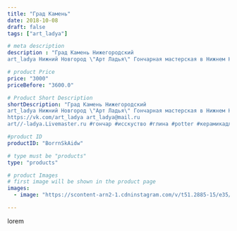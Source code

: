 ```yaml
---
title: "Град Камень"
date: 2018-10-08
draft: false
tags: ["art_ladya"]

# meta description
description : "Град Камень Нижегородский 
art_ladya Нижний Новгород \"Арт Ладья\" Гончарная мастерская в Нижнем Новгороде. Изготовление керамики и мастер//-классы по обучению."

# product Price
price: "3000"
priceBefore: "3600.0"

# Product Short Description
shortDescription: "Град Камень Нижегородский 
art_ladya Нижний Новгород \"Арт Ладья\" Гончарная мастерская в Нижнем Новгороде. Изготовление керамики и мастер//-классы по обучению. 
https://vk.com/art_ladya art_ladya@mail.ru 
art//-ladya.Livemaster.ru #гончар #исскуство #глина #potter #керамикадляинтерьера #керамикаручнаяработа #гончарнаямастерская #керамиканазаказ #handmade #посудаизглины #керамика #гончарнаяпосуда #эксклюзивнаякерамика #dishes #decor #ceramicar #nntoday #claygoods #фестиваль #earthenware #ceramic #design #графин #нижнийновгород #ceramicart #градкамень #clay #авторскаякерамика"

#product ID
productID: "BorrnSkAidw"

# type must be "products"
type: "products"

# product Images
# first image will be shown in the product page
images:
  - image: "https://scontent-arn2-1.cdninstagram.com/v/t51.2885-15/e35/42607291_984939765042655_5462799818454629910_n.jpg?se=7&tp=1&_nc_ht=scontent-arn2-1.cdninstagram.com&_nc_cat=107&_nc_ohc=3FdIM-uOBGYAX8rXXSx&ccb=7-4&oh=902f9f66d00648cfa74daa9523df7e63&oe=60842BC1&_nc_sid=86f79a&ig_cache_key=MTg4NTc5MjY4NDk3NTcyODQ5Ng%3D%3D.2-ccb7-4"

---
```

lorem
